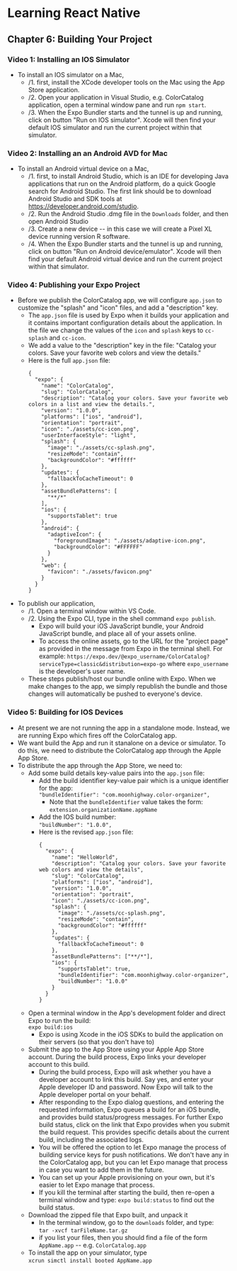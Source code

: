 # Learning React Native
## Chapter 6: Building Your Project
### Video 1: Installing an IOS Simulator
- To install an IOS simulator on a Mac, 
  - /1. first, install the XCode developer tools on the Mac using the App Store application.
  - /2. Open your application in Visual Studio, e.g. ColorCatalog application, open a terminal window pane and run `npm start`. 
  - /3. When the Expo Bundler starts and the tunnel is up and running, click on button "Run on IOS simulator". Xcode will then find your default IOS simulator and run the current project within that simulator.

### Video 2: Installing an an Android AVD for Mac
- To install an Android virtual device on a Mac, 
  - /1. first, to install Android Studio, which is an IDE for developing Java applications that run on the Android platform, do a quick Google search for Android Studio. The first link should be to download Android Studio and SDK tools at <https://developer.android.com/studio>.
  - /2. Run the Android Studio .dmg file in the `Downloads` folder, and then open Android Studio
  - /3. Create a new device -- in this case we will create a Pixel XL device running version R software.
  - /4. When the Expo Bundler starts and the tunnel is up and running, click on button "Run on Android device/emulator". Xcode will then find your default Android virtual device and run the current project within that simulator.

### Video 4: Publishing your Expo Project
- Before we publish the ColorCatalog app, we will configure `app.json` to customize the "splash" and "icon" files, and add a "description" key.
  - The `app.json` file is used by Expo when it builds your application and it contains important configuration details about the application. In the file we change the values of the `icon` and `splash` keys to `cc-splash` and `cc-icon`.
  - We add a value to the "description" key in the file: "Catalog your colors. Save your favorite web colors and view the details."
  - Here is the full `app.json` file:
    ```
    {
      "expo": {
        "name": "ColorCatalog",
        "slug": "ColorCatalog",
        "description": "Catalog your colors. Save your favorite web colors in a list and view the details.",
        "version": "1.0.0",
        "platforms": ["ios", "android"],
        "orientation": "portrait",
        "icon": "./assets/cc-icon.png",
        "userInterfaceStyle": "light",
        "splash": {
          "image": "./assets/cc-splash.png",
          "resizeMode": "contain",
          "backgroundColor": "#ffffff"
        },
        "updates": {
          "fallbackToCacheTimeout": 0
        },
        "assetBundlePatterns": [
          "**/*"
        ],
        "ios": {
          "supportsTablet": true
        },
        "android": {
          "adaptiveIcon": {
            "foregroundImage": "./assets/adaptive-icon.png",
            "backgroundColor": "#FFFFFF"
          }
        },
        "web": {
          "favicon": "./assets/favicon.png"
        }
      }
    }
    ```
- To publish our application, 
  - /1. Open a terminal window within VS Code. 
  - /2. Using the Expo CLI, type in the shell command `expo publish`.
    -  Expo will build your iOS JavaScript bundle, your Android JavaScript bundle, and place all of your assets online. 
    -  To access the online assets, go to the URL for the "project page" as provided in the message from Expo in the terminal shell. For example: `https://expo.dev/@expo_username/ColorCatalog?serviceType=classic&distribution=expo-go` where `expo_username` is the developer's user name.
  -  These steps publish/host our bundle online with Expo. When we make changes to the app, we simply republish the bundle and those changes will automatically be pushed to everyone's device.

### Video 5: Building for IOS Devices
- At present we are not running the app in a standalone mode. Instead, we are running Expo which fires off the ColorCatalog app.
- We want build the App and run it stanalone on a device or simulator. To do this, we need to distribute the ColorCatalog app through the Apple App Store.
- To distribute the app through the App Store, we need to:
  - Add some build details key-value pairs into the `app.json` file:
    - Add the build identifier key-value pair which is a unique identifier for the app:   
      `"bundleIdentifier": "com.moonhighway.color-organizer",`
      - Note that the `bundleIdentifier` value takes the form: `extension.organizationName.appName`
    - Add the IOS build number:   
      `"buildNumber": "1.0.0",`
    - Here is the revised `app.json` file:
      ```
      {
        "expo": {
          "name": "HelloWorld",
          "description": "Catalog your colors. Save your favorite web colors and view the details",
          "slug": "ColorCatalog",
          "platforms": ["ios", "android"],
          "version": "1.0.0",
          "orientation": "portrait",
          "icon": "./assets/cc-icon.png",
          "splash": {
            "image": "./assets/cc-splash.png",
            "resizeMode": "contain",
            "backgroundColor": "#ffffff"
          },
          "updates": {
            "fallbackToCacheTimeout": 0
          },
          "assetBundlePatterns": ["**/*"],
          "ios": {
            "supportsTablet": true,
            "bundleIdentifier": "com.moonhighway.color-organizer",
            "buildNumber": "1.0.0"
          }
        }
      }
      ```
  - Open a terminal window in the App's development folder and direct Expo to run the build:   
    `expo build:ios`
    - Expo is using Xcode in the iOS SDKs to build the application on their servers (so that you don't have to)
  - Submit the app to the App Store using your Apple App Store account. During the build process, Expo links your developer account to this build.
    - During the build process, Expo will ask whether you have a developer account to link this build. Say yes, and enter your Apple developer ID and password. Now Expo will talk to the Apple developer portal on your behalf. 
    - After responding to the Expo dialog questions, and entering the requested information, Expo queues a build for an iOS bundle, and provides build status/progress messages. For further Expo build status, click on the link that Expo provides when you submit the build request. This provides specific details about the current build, including the associated logs.
    - You will be offered the option to let Expo manage the process of building service keys for push notifications. We don't have any in the ColorCatalog app, but you can let Expo manage that process in case you want to add them in the future. 
    - You can set up your Apple provisioning on your own, but it's easier to let Expo manage that process.
    - If you kill the terminal after starting the build, then re-open a terminal window and type: `expo build:status` to find out the build status.
  - Download the zipped file that Expo built, and unpack it
    - In the terminal window, go to the `downloads` folder, and type:   
      `tar -xvcf tarFileName.tar.gz`
    - if you list your files, then you should find a file of the form `AppName.app` -- e.g. `ColorCatalog.app`
  - To install the app on your simulator, type    
    `xcrun simctl install booted AppName.app`
